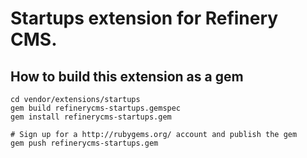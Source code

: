 # Startups extension for Refinery CMS.

## How to build this extension as a gem

    cd vendor/extensions/startups
    gem build refinerycms-startups.gemspec
    gem install refinerycms-startups.gem

    # Sign up for a http://rubygems.org/ account and publish the gem
    gem push refinerycms-startups.gem